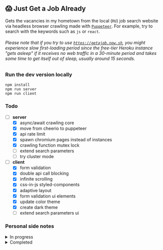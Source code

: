 ## 😱 Just Get a Job Already

Gets the vacancies in my hometown from the local (`RU`) job search website via headless browser crawling made with [`Puppeteer`](https://github.com/puppeteer/puppeteer). For example, try to search with the keywords such as `js` or `react`.


###### Please note that if you try to use [`https://getajob.now.sh`](https://getajob.now.sh), you might experience slow first-loading period since the free-tier Heroku instance "gets asleep" if it receives no web traffic in a 30-minute period and takes some time to get itself out of sleep, usually around 15 seconds.

### Run the dev version locally

``` shell
npm install
npm run server
npm run client
```

### Todo

- [ ] **server**
  - [x] async/await crawling core
  - [x] move from cheerio to puppeteer
  - [x] api rate limit
  - [x] spawn chromium pages instead of instances
  - [x] crawling function mutex lock
  - [ ] extend search parameters
  - [ ] try cluster mode
- [ ] **client**
  - [x] form validation
  - [x] double api call blocking
  - [x] infinite scrolling
  - [x] css-in-js styled-components
  - [x] adaptive layout
  - [x] form validation ui elements
  - [x] update color theme
  - [x] create dark theme
  - [ ] extend search parameters ui

### Personal side notes

<details><summary>In progress</summary>

###### Server:

- rewrite crawling selector to class construct
- include Moscow and SPB
- improve error handling on server
- backend response messages refactoring 
- separate api logic from mutex
- store mutex lock state in redis instead of in-memory 

###### Client:

- data context refactoring
- true lazy loading instead of emulated infinite scrolling
- improve error handling on client
- try load more button
- try pagination
- separate fetch function 
- fade input placeholder on focus

###### Other:

- convert favicon
- setup .env vars
- setup serviceWorker
- setup manifest.json
- check package.json and other config files
- cleanup readme
- update node
- perform depcheck
- configure browserlist
- rename heroku instance

</details>

<details><summary>Completed</summary>

###### Server:

- puppeteer crawling
- puppeteer stealth
- promises to async/await refactoring
- get requests processing
- cleanup getNextPageLoop function
- sort out cors issue

###### Client:

- search ui
- fetch new data by keyword
- data rendering
- color scheme
- check form submission event (/? url param)
- cleanup SVGs
- infinite scrolling loading transition animation
- fade-in vacancies animation refactoring
- balance infinite scrolling height trigger
- (pseudo) request cancellation
- form validation state icons
- disable form button when icon is changed
- research on useContextSelector
- fix search button dark theme color
- increase infinite scrolling items loading
- theme button touch event
- setState toggle refactoring
- ternary refactoring
- find better solution for form loading animation (setTimeout)
- animation context refactoring
- found nothing / end msg refactoring + fade in / out animation

###### Other:

- set npm scripts for running from root folder
- restructure readme
- rename ideas: getajob, xtractor, nxtractor, ncrawler, digger, seeker, pitman, ferret, stylet, scout

</details>